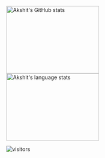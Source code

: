 




  <img align="left" width="70%" height="180px" src="https://github-readme-stats.vercel.app/api?theme=onedark&username=akshitgarg4&show_icons=true&line_height=27&count_private=true&include_all_commits=true" alt="Akshit's GitHub stats"/><br></br>
  <img width="70%" height="180px" src="https://github-readme-stats.vercel.app/api/top-langs/?theme=onedark&username=akshitgarg4&show_icons=true&line_height=27&langs_count=8&count_private=true&hide=Jupyter%20Notebook&layout=compact" alt="Akshit's language stats"/>
  
![visitors](https://visitor-badge.laobi.icu/badge?page_id=akshitgarg4.akshitgarg4)
 

<!--
**akshitgarg4/akshitgarg4** is a ✨ _special_ ✨ repository because its `README.md` (this file) appears on your GitHub profile.

Here are some ideas to get you started:

- 🔭 I’m currently working on ...
- 🌱 I’m currently learning ...
- 👯 I’m looking to collaborate on ...
- 🤔 I’m looking for help with ...
- 💬 Ask me about ...
- 📫 How to reach me: ...
- 😄 Pronouns: ...
- ⚡ Fun fact: ...
-->
